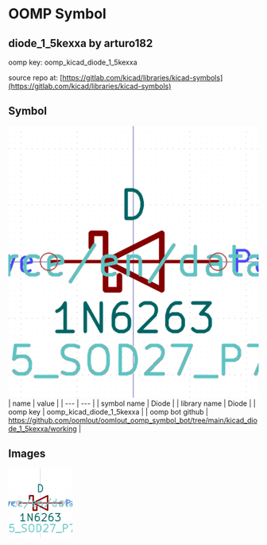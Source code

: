 # OOMP Symbol  
## diode_1_5kexxa  by arturo182  
  
oomp key: oomp_kicad_diode_1_5kexxa  
  
source repo at: [https://gitlab.com/kicad/libraries/kicad-symbols](https://gitlab.com/kicad/libraries/kicad-symbols)  
## Symbol  
  
[![working.png](working_600.png)](working.png)  
| name | value | 
| --- | --- | 
| symbol name | Diode | 
| library name | Diode | 
| oomp key | oomp_kicad_diode_1_5kexxa | 
| oomp bot github | https://github.com/oomlout/oomlout_oomp_symbol_bot/tree/main/kicad_diode_1_5kexxa/working | 
## Images  
  
[![working.png](working_140.png)](working.png)  
